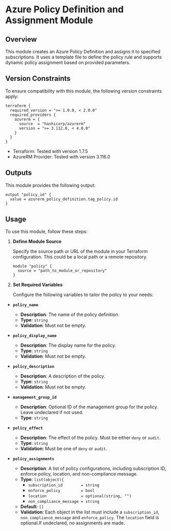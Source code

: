 # Azure Policy Definition and Assignment Module

## Overview
This module creates an Azure Policy Definition and assigns it to specified subscriptions. It uses a template file to define the policy rule and supports dynamic policy assignment based on provided parameters.

## Version Constraints

To ensure compatibility with this module, the following version constraints apply:

```hcl
terraform {
  required_version = ">= 1.0.0, < 2.0.0"
  required_providers {
    azurerm = {
      source  = "hashicorp/azurerm"
      version = ">= 3.112.0, < 4.0.0"
    }
  }
}
```
- Terraform: Tested with version 1.7.5  
- AzureRM Provider: Tested with version 3.116.0

## Outputs

This module provides the following output:

```hcl
output "policy_id" {
  value = azurerm_policy_definition.tag_policy.id
}
```
## Usage

To use this module, follow these steps:

1. **Define Module Source**

   Specify the source path or URL of the module in your Terraform configuration. This could be a local path or a remote repository.

   ```hcl
   module "policy" {
     source = "path_to_module_or_repository"
   }
   ```
2. **Set Required Variables**

   Configure the following variables to tailor the policy to your needs:

- **`policy_name`**
  - **Description**: The name of the policy definition.
  - **Type**: `string`
  - **Validation**: Must not be empty.

- **`policy_display_name`**
  - **Description**: The display name for the policy.
  - **Type**: `string`
  - **Validation**: Must not be empty.

- **`policy_description`**
  - **Description**: A description of the policy.
  - **Type**: `string`
  - **Validation**: Must not be empty.

- **`management_group_id`**
  - **Description**: Optional ID of the management group for the policy. Leave undeclared if not used.
  - **Type**: `string`

- **`policy_effect`**
  - **Description**: The effect of the policy. Must be either `deny` or `audit`.
  - **Type**: `string`
  - **Validation**: Must be one of `deny` or `audit`.

- **`policy_assignments`**
  - **Description**: A list of policy configurations, including subscription ID, enforce policy, location, and non-compliance message.
  - **Type**: `list(object({`
    - `subscription_id        = string`
    - `enforce_policy         = bool`
    - `location               = optional(string, "")`
    - `non_compliance_message = string`
  - **Default**: `[]`
  - **Validation**: Each object in the list must include a `subscription_id`, `non_compliance_message` and `enforce_policy`. The `location`  field is optional.If undeclared, no assignments are made.


